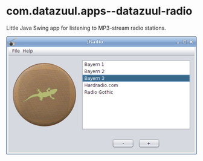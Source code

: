 # com.datazuul.apps--datazuul-radio

Little Java Swing app for listening to MP3-stream radio stations.

![Datazuul Radio](https://raw.githubusercontent.com/datazuul/com.datazuul.apps--datazuul-radio/master/doc/screenshot-jradio.jpg "Datazuul Radio")
